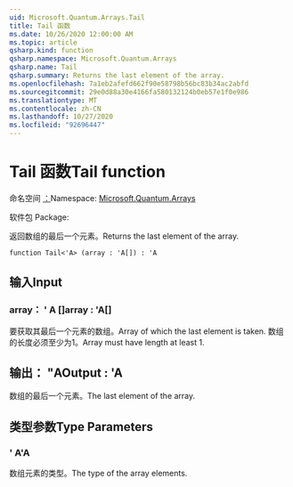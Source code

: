```yaml
---
uid: Microsoft.Quantum.Arrays.Tail
title: Tail 函数
ms.date: 10/26/2020 12:00:00 AM
ms.topic: article
qsharp.kind: function
qsharp.namespace: Microsoft.Quantum.Arrays
qsharp.name: Tail
qsharp.summary: Returns the last element of the array.
ms.openlocfilehash: 7a1eb2afefd662f90e58798b56bc83b34ac2abfd
ms.sourcegitcommit: 29e0d88a30e4166fa580132124b0eb57e1f0e986
ms.translationtype: MT
ms.contentlocale: zh-CN
ms.lasthandoff: 10/27/2020
ms.locfileid: "92696447"
---
```

# <a name="tail-function"></a><span data-ttu-id="acbc3-102">Tail 函数</span><span class="sxs-lookup"><span data-stu-id="acbc3-102">Tail function</span></span>

<span data-ttu-id="acbc3-103">命名空间 [：](xref:Microsoft.Quantum.Arrays)</span><span class="sxs-lookup"><span data-stu-id="acbc3-103">Namespace: [Microsoft.Quantum.Arrays](xref:Microsoft.Quantum.Arrays)</span></span>

<span data-ttu-id="acbc3-104">软件包 [](https://nuget.org/packages/)</span><span class="sxs-lookup"><span data-stu-id="acbc3-104">Package: [](https://nuget.org/packages/)</span></span>


<span data-ttu-id="acbc3-105">返回数组的最后一个元素。</span><span class="sxs-lookup"><span data-stu-id="acbc3-105">Returns the last element of the array.</span></span>

```qsharp
function Tail<'A> (array : 'A[]) : 'A
```


## <a name="input"></a><span data-ttu-id="acbc3-106">输入</span><span class="sxs-lookup"><span data-stu-id="acbc3-106">Input</span></span>

### <a name="array--a"></a><span data-ttu-id="acbc3-107">array： ' A []</span><span class="sxs-lookup"><span data-stu-id="acbc3-107">array : 'A[]</span></span>

<span data-ttu-id="acbc3-108">要获取其最后一个元素的数组。</span><span class="sxs-lookup"><span data-stu-id="acbc3-108">Array of which the last element is taken.</span></span> <span data-ttu-id="acbc3-109">数组的长度必须至少为1。</span><span class="sxs-lookup"><span data-stu-id="acbc3-109">Array must have length at least 1.</span></span>



## <a name="output--a"></a><span data-ttu-id="acbc3-110">输出： "A</span><span class="sxs-lookup"><span data-stu-id="acbc3-110">Output : 'A</span></span>

<span data-ttu-id="acbc3-111">数组的最后一个元素。</span><span class="sxs-lookup"><span data-stu-id="acbc3-111">The last element of the array.</span></span>

## <a name="type-parameters"></a><span data-ttu-id="acbc3-112">类型参数</span><span class="sxs-lookup"><span data-stu-id="acbc3-112">Type Parameters</span></span>

### <a name="a"></a><span data-ttu-id="acbc3-113">' A</span><span class="sxs-lookup"><span data-stu-id="acbc3-113">'A</span></span>

<span data-ttu-id="acbc3-114">数组元素的类型。</span><span class="sxs-lookup"><span data-stu-id="acbc3-114">The type of the array elements.</span></span>
